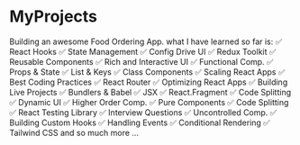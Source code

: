 # MyProjects
 Building an awesome Food Ordering App. 
 what I have learned so far is:
✅ React Hooks
✅ State Management
✅ Config Drive UI
✅ Redux Toolkit
✅ Reusable Components
✅ Rich and Interactive UI
✅ Functional Comp.
✅ Props & State
✅ List & Keys
✅ Class Components
✅ Scaling React Apps
✅ Best Coding Practices
✅ React Router
✅ Optimizing React Apps
✅ Building Live Projects
✅ Bundlers & Babel
✅ JSX
✅ React.Fragment
✅ Code Splitting
✅ Dynamic UI
✅ Higher Order Comp.
✅ Pure Components
✅ Code Splitting
✅ React Testing Library
✅ Interview Questions
✅ Uncontrolled Comp.
✅ Building Custom Hooks
✅ Handling Events
✅ Conditional Rendering
✅ Tailwind CSS
and so much more ...

